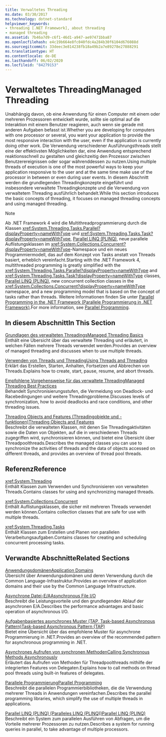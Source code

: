 ```yaml
---
title: Verwaltetes Threading
ms.date: 03/30/2017
ms.technology: dotnet-standard
helpviewer_keywords:
- threading [.NET Framework], about threading
- managed threading
ms.assetid: 7b46a7d9-c6f1-46d1-a947-ae97471bba87
ms.openlocfilehash: e4c19b664e8fc040fdc4a284b30f6104d676088d
ms.sourcegitcommit: 33deec3e814238fb18a49b2a7e89278e27888291
ms.translationtype: HT
ms.contentlocale: de-DE
ms.lasthandoff: 06/02/2020
ms.locfileid: "84279153"
---
```

# <a name="managed-threading"></a><span data-ttu-id="1542d-102">Verwaltetes Threading</span><span class="sxs-lookup"><span data-stu-id="1542d-102">Managed Threading</span></span>
<span data-ttu-id="1542d-103">Unabhängig davon, ob eine Anwendung für einen Computer mit einem oder mehreren Prozessoren entwickelt wurde, sollte sie optimal auf die Interaktion mit einem Benutzer reagieren, auch wenn sie gerade mit anderen Aufgaben befasst ist.</span><span class="sxs-lookup"><span data-stu-id="1542d-103">Whether you are developing for computers with one processor or several, you want your application to provide the most responsive interaction with the user, even if the application is currently doing other work.</span></span> <span data-ttu-id="1542d-104">Die Verwendung verschiedener Ausführungsthreads stellt eine der effektivsten Möglichkeiten dar, eine Anwendung entsprechend reaktionsschnell zu gestalten und gleichzeitig den Prozessor zwischen Benutzerereignissen oder sogar währenddessen zu nutzen.</span><span class="sxs-lookup"><span data-stu-id="1542d-104">Using multiple threads of execution is one of the most powerful ways to keep your application responsive to the user and at the same time make use of the processor in between or even during user events.</span></span> <span data-ttu-id="1542d-105">In diesem Abschnitt werden die grundlegenden Threadingkonzepte eingeführt und insbesondere verwaltete Threadingkonzepte und die Verwendung von verwaltetem Threading ausführlich behandelt.</span><span class="sxs-lookup"><span data-stu-id="1542d-105">While this section introduces the basic concepts of threading, it focuses on managed threading concepts and using managed threading.</span></span>  
  
> [!NOTE]
> <span data-ttu-id="1542d-106">Ab .NET Framework 4 wird die Multithreadprogrammierung durch die Klassen <xref:System.Threading.Tasks.Parallel?displayProperty=nameWithType> und <xref:System.Threading.Tasks.Task?displayProperty=nameWithType>, [Parallel LINQ (PLINQ)](../parallel-programming/introduction-to-plinq.md), neue parallele Auflistungsklassen im <xref:System.Collections.Concurrent?displayProperty=nameWithType>-Namespace und ein neues Programmiermodell, das auf dem Konzept von Tasks anstatt von Threads basiert, erheblich vereinfacht.</span><span class="sxs-lookup"><span data-stu-id="1542d-106">Starting with the .NET Framework 4, multithreaded programming is greatly simplified with the <xref:System.Threading.Tasks.Parallel?displayProperty=nameWithType> and <xref:System.Threading.Tasks.Task?displayProperty=nameWithType> classes, [Parallel LINQ (PLINQ)](../parallel-programming/introduction-to-plinq.md), new concurrent collection classes in the <xref:System.Collections.Concurrent?displayProperty=nameWithType> namespace, and a new programming model that is based on the concept of tasks rather than threads.</span></span> <span data-ttu-id="1542d-107">Weitere Informationen finden Sie unter [Parallel Programming in the .NET Framework (Parallele Programmierung in .NET Framework)](../parallel-programming/index.md).</span><span class="sxs-lookup"><span data-stu-id="1542d-107">For more information, see [Parallel Programming](../parallel-programming/index.md).</span></span>  
  
## <a name="in-this-section"></a><span data-ttu-id="1542d-108">In diesem Abschnitt</span><span class="sxs-lookup"><span data-stu-id="1542d-108">In This Section</span></span>  
 [<span data-ttu-id="1542d-109">Grundlagen des verwalteten Threadings</span><span class="sxs-lookup"><span data-stu-id="1542d-109">Managed Threading Basics</span></span>](managed-threading-basics.md)  
 <span data-ttu-id="1542d-110">Enthält eine Übersicht über das verwaltete Threading und erläutert, in welchen Fällen mehrere Threads verwendet werden.</span><span class="sxs-lookup"><span data-stu-id="1542d-110">Provides an overview of managed threading and discusses when to use multiple threads.</span></span>  
  
 [<span data-ttu-id="1542d-111">Verwenden von Threads und Threading</span><span class="sxs-lookup"><span data-stu-id="1542d-111">Using Threads and Threading</span></span>](using-threads-and-threading.md)  
 <span data-ttu-id="1542d-112">Erklärt das Erstellen, Starten, Anhalten, Fortsetzen und Abbrechen von Threads.</span><span class="sxs-lookup"><span data-stu-id="1542d-112">Explains how to create, start, pause, resume, and abort threads.</span></span>  
  
 [<span data-ttu-id="1542d-113">Empfohlene Vorgehensweise für das verwaltete Threading</span><span class="sxs-lookup"><span data-stu-id="1542d-113">Managed Threading Best Practices</span></span>](managed-threading-best-practices.md)  
 <span data-ttu-id="1542d-114">Behandelt Synchronisierungsstufen, die Vermeidung von Deadlock- und Racebedingungen und weitere Threadingprobleme.</span><span class="sxs-lookup"><span data-stu-id="1542d-114">Discusses levels of synchronization, how to avoid deadlocks and race conditions, and other threading issues.</span></span>  
  
 [<span data-ttu-id="1542d-115">Threading Objects and Features (Threadingobjekte und -funktionen)</span><span class="sxs-lookup"><span data-stu-id="1542d-115">Threading Objects and Features</span></span>](threading-objects-and-features.md)  
 <span data-ttu-id="1542d-116">Beschreibt die verwalteten Klassen, mit denen Sie Threadingaktivitäten sowie die Daten von Objekten, auf die in verschiedenen Threads zugegriffen wird, synchronisieren können, und bietet eine Übersicht über Threadpoolthreads.</span><span class="sxs-lookup"><span data-stu-id="1542d-116">Describes the managed classes you can use to synchronize the activities of threads and the data of objects accessed on different threads, and provides an overview of thread pool threads.</span></span>  
  
## <a name="reference"></a><span data-ttu-id="1542d-117">Referenz</span><span class="sxs-lookup"><span data-stu-id="1542d-117">Reference</span></span>  
 <xref:System.Threading>  
 <span data-ttu-id="1542d-118">Enthält Klassen zum Verwenden und Synchronisieren von verwalteten Threads.</span><span class="sxs-lookup"><span data-stu-id="1542d-118">Contains classes for using and synchronizing managed threads.</span></span>  
  
 <xref:System.Collections.Concurrent>  
 <span data-ttu-id="1542d-119">Enthält Auflistungsklassen, die sicher mit mehreren Threads verwendet werden können.</span><span class="sxs-lookup"><span data-stu-id="1542d-119">Contains collection classes that are safe for use with multiple threads.</span></span>  
  
 <xref:System.Threading.Tasks>  
 <span data-ttu-id="1542d-120">Enthält Klassen zum Erstellen und Planen von parallelen Verarbeitungsaufgaben.</span><span class="sxs-lookup"><span data-stu-id="1542d-120">Contains classes for creating and scheduling concurrent processing tasks.</span></span>  
  
## <a name="related-sections"></a><span data-ttu-id="1542d-121">Verwandte Abschnitte</span><span class="sxs-lookup"><span data-stu-id="1542d-121">Related Sections</span></span>  
 [<span data-ttu-id="1542d-122">Anwendungsdomänen</span><span class="sxs-lookup"><span data-stu-id="1542d-122">Application Domains</span></span>](../../framework/app-domains/application-domains.md)  
 <span data-ttu-id="1542d-123">Übersicht über Anwendungsdomänen und deren Verwendung durch die Common Language-Infrastruktur.</span><span class="sxs-lookup"><span data-stu-id="1542d-123">Provides an overview of application domains and their use by the Common Language Infrastructure.</span></span>  
  
 [<span data-ttu-id="1542d-124">Asynchrone Datei-E/A</span><span class="sxs-lookup"><span data-stu-id="1542d-124">Asynchronous File I/O</span></span>](../io/asynchronous-file-i-o.md)  
 <span data-ttu-id="1542d-125">Beschreibt die Leistungsvorteile und den grundlegenden Ablauf der asynchronen E/A.</span><span class="sxs-lookup"><span data-stu-id="1542d-125">Describes the performance advantages and basic operation of asynchronous I/O.</span></span>  
  
 [<span data-ttu-id="1542d-126">Aufgabenbasiertes asynchrones Muster (TAP, Task-based Asynchronous Pattern)</span><span class="sxs-lookup"><span data-stu-id="1542d-126">Task-based Asynchronous Pattern (TAP)</span></span>](../asynchronous-programming-patterns/task-based-asynchronous-pattern-tap.md)  
 <span data-ttu-id="1542d-127">Bietet eine Übersicht über das empfohlene Muster für asynchrone Programmierung in .NET.</span><span class="sxs-lookup"><span data-stu-id="1542d-127">Provides an overview of the recommended pattern for asynchronous programming in .NET.</span></span>  
  
 [<span data-ttu-id="1542d-128">Asynchrones Aufrufen von synchronen Methoden</span><span class="sxs-lookup"><span data-stu-id="1542d-128">Calling Synchronous Methods Asynchronously</span></span>](../asynchronous-programming-patterns/calling-synchronous-methods-asynchronously.md)  
 <span data-ttu-id="1542d-129">Erläutert das Aufrufen von Methoden für Threadpoolthreads mithilfe der integrierten Features von Delegaten.</span><span class="sxs-lookup"><span data-stu-id="1542d-129">Explains how to call methods on thread pool threads using built-in features of delegates.</span></span>  
  
 [<span data-ttu-id="1542d-130">Parallele Programmierung</span><span class="sxs-lookup"><span data-stu-id="1542d-130">Parallel Programming</span></span>](../parallel-programming/index.md)  
 <span data-ttu-id="1542d-131">Beschreibt die parallelen Programmierbibliotheken, die die Verwendung mehrerer Threads in Anwendungen vereinfachen.</span><span class="sxs-lookup"><span data-stu-id="1542d-131">Describes the parallel programming libraries, which simplify the use of multiple threads in applications.</span></span>  
  
 [<span data-ttu-id="1542d-132">Parallel LINQ (PLINQ) (Paralleles LINQ (PLINQ))</span><span class="sxs-lookup"><span data-stu-id="1542d-132">Parallel LINQ (PLINQ)</span></span>](../parallel-programming/introduction-to-plinq.md)  
 <span data-ttu-id="1542d-133">Beschreibt ein System zum parallelen Ausführen von Abfragen, um die Vorteile mehrerer Prozessoren zu nutzen.</span><span class="sxs-lookup"><span data-stu-id="1542d-133">Describes a system for running queries in parallel, to take advantage of multiple processors.</span></span>

